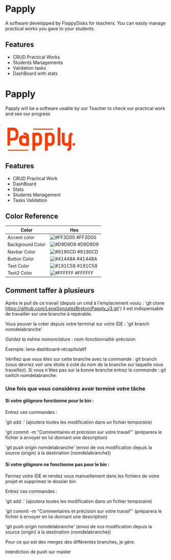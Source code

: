 
# Papply

A software developped by FloppyDisks for teachers.
You can easily manage practical works you gave to your students.

## Features

- CRUD Practical Works
- Students Managements
- Validation tasks
- DashBoard with stats


# Papply

Papply will be a software usable by our Teacher to check our practical work and see our progress


![Logo](https://github.com/LenaGonzalezBreton/Papply/blob/master/Assets/Papply_logo.png)

## Features

- CRUD Practical Work
- DashBoard
- Stats
- Students Management
- Tasks Validation





## Color Reference

| Color             | Hex                                                                |
| ----------------- | ------------------------------------------------------------------ |
| Accent color | ![#FF3D00](https://via.placeholder.com/10/FF3D00?text=+) #FF3D00 |
| Background Color | ![#D9D9D9](https://via.placeholder.com/10/D9D9D9?text=+) #D9D9D9 |
| Navbar Color | ![#9190CD](https://via.placeholder.com/10/9190CD?text=+) #9190CD |
| Button Color | ![#41448A](https://via.placeholder.com/10/41448A?text=+) #41448A |
| Text Color | ![#191C58](https://via.placeholder.com/10/191C58?text=+) #191C58 |
| Text2 Color | ![#FFFFFF](https://via.placeholder.com/10/FFFFFF?text=+) #FFFFFF |



## Comment taffer à plusieurs
Après le pull de ce travail (depuis un cmd à l'emplacement voulu : 'git clone https://github.com/LenaGonzalezBreton/Papply_v3.git') il est indispensable de travailler sur une branche à repérable.

Vous pouver la créer depuis votre terminal sur votre IDE : 'git branch nomdelabranche'

_Gardez la même nomenclature_ : nom-fonctionnalité-précision

Exemple: lena-dashboard-récapitulatif

Vérifiez que vous êtes sur cette branche avec la commande : git branch (vous devriez voir une étoile à coté du nom de la branche sur laquelle vous travaillez). Si vous n'êtes pas sur la bonne branche entrez la commande : git switch nomdelabranche.
### Une fois que vous considérez avoir terminé votre tâche
#### Si votre gitignore fonctionne pour le bin :
Entrez ces commandes :

'git add .' (ajoutera toutes les modification dans un fichier temporaire)

'git commit -m "Commentaires et précision sur votre travail"' (préparera le fichier à envoyer en lui donnant une description)

'git push origin nomdelabranche' (envoi de vos modification depuis la source (origin) à la destination (nomdelabranche))

#### Si votre gitignore ne fonctionne pas pour le bin :

Fermez votre IDE et rendez vous manuellement dans les fichiers de votre projet et supprimez le dossier bin

Entrez ces commandes :

'git add .' (ajoutera toutes les modification dans un fichier temporaire)

'git commit -m "Commentaires et précision sur votre travail"' (préparera le fichier à envoyer en lui donnant une description)

'git push origin nomdelabranche' (envoi de vos modification depuis la source (origin) à la destination (nomdelabranche))

Pour ce qui est des merges des différentes branches, je gère.

Interdiction de push sur master